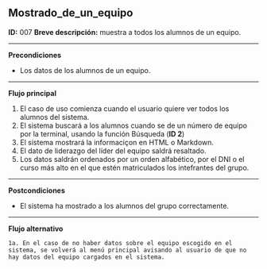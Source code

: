  ## Mostrado_de_un_equipo
 
  **ID:** 007 **Breve descripción:** muestra a todos los alumnos de un equipo.
  
  ___
  **Precondiciones**
   
   * Los datos de los alumnos de un equipo.

  ___
  **Flujo principal**
  
  1. El caso de uso comienza cuando el usuario quiere ver todos los alumnos del sistema.
  2. El sistema buscará a los alumnos cuando se de un número de equipo por la terminal, usando la función Búsqueda (**ID 2**)
  3. El sistema mostrará la informaciçon en HTML o Markdown.
  4. El dato de liderazgo del líder del equipo saldrá resaltado.
  5. Los datos saldrán ordenados por un orden alfabético, por el DNI o el curso más alto en el que estén matriculados los intefrantes del grupo.
  
  ___
  **Postcondiciones**
  
   * El sistema ha mostrado a los alumnos del grupo correctamente.

   ___
   
  **Flujo alternativo**
  
    1a. En el caso de no haber datos sobre el equipo escogido en el sistema, se volverá al menú principal avisando al usuario de que no hay datos del equipo cargados en el sistema. 
  